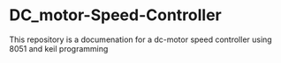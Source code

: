 # DC_motor-Speed-Controller
This repository is a documenation for a dc-motor speed controller using 8051 and keil programming
